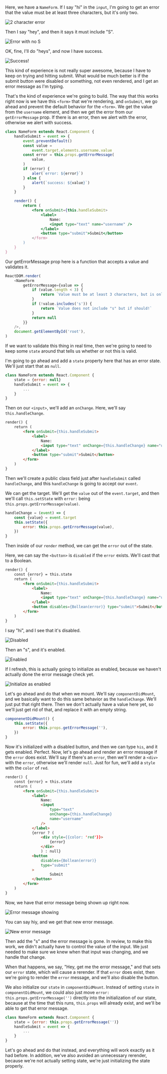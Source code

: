 Here, we have a `NameForm`. If I say "hi" in the `input`, I'm going to get an error that the value must be at least three characters, but it's only two. 

![2 character error](../images/make-dynamic-forms-with-react-2-letters-error.png)

Then I say "hey", and then it says it must include "S". 

![Error with no S](../images/make-dynamic-forms-with-react-S-error.png)

OK, fine, I'll do "heys", and now I have success.

![Success!](../images/make-dynamic-forms-with-react-success.png)

This kind of experience is not really super awesome, because I have to keep on trying and hitting submit. What would be much better is if the submit button were disabled or something, not even rendered, and I get an error message as I'm typing.

That's the kind of experience we're going to build. The way that this works right now is we have this `<form>` that we're rendering, and `onSubmit`, we go ahead and prevent the default behavior for the `<form>`. We get the value from the `username` element, and then we get the error from our `getErrorMessage` prop. If there is an error, then we alert with the error, otherwise we alert with success. 

```jsx
class NameForm extends React.Component {
    handleSubmit = event => {
        event.preventDefault()
        const value =
            event.target.elements.username.value
        const error = this.props.getErrorMessage(
            value,
        )
        if (error) {
            aler(`error: ${error}`)
        } else {
            alert(`success: ${value}`)
        }
    }

    render() {
        return (
            <form onSubmit={this.handleSubmit>
                <label>
                    Name:
                    <input type="text" name="username" />
                </label>
                <button type="submit">Submit</button>
            </form>
        )
    }
}

```

Our getErrorMessage prop here is a function that accepts a value and validates it. 

```javascript
ReactDOM.render(
    <NameForm
        getErrorMessage={value => {
            if (value.length < 3) {
                return `Value must be at least 3 characters, but is only 2`
            }
            if (!value.includes('s')) {
                return `Value does not include "s" but if should!`
            }
            return null
        }}
    />,
    document.getElementById('root'),
)
```

If we want to validate this thing in real time, then we're going to need to keep some `state` around that tells us whether or not this is valid.

I'm going to go ahead and add a `state` property here that has an error state. We'll just start that as `null`. 

```javascript
class NameForm extends React.Component {
    state = {error: null}
    handleSubmit = event => {
        ...
    }
}
```

Then on our `<input>`, we'll add an `onChange`. Here, we'll say `this.handleChange`. 

```html
render() {
    return (
        <form onSubmit={this.handleSubmit>
            <label>
                Name:
                <input type="text" onChange={this.handleChange} name="username" />
            </label>
            <button type="submit">Submit</button>
        </form>
    )
}
```

Then we'll create a public class field just after `handleSubmit` called `handleChange`, and this `handleChange` is going to accept our `event`.

We can get the target. We'll get the `value` out of the `event.target`, and then we'll call `this.setState` with `error:` being `this.props.getErrorMessage(value)`. 

```javascript
handleChange = (event) => {
    const {value} = event.target
    this.setState({
        error: this.props.getErrorMessage(value),
    })
}
```

Then inside of our `render` method, we can get the `error` out of the state.

Here, we can say the `<button>` is `disabled` if the `error` exists. We'll cast that to a Boolean. 

```html
render() {
    const {error} = this.state
    return (
        <form onSubmit={this.handleSubmit>
            <label>
                Name:
                <input type="text" onChange={this.handleChange} name="username" />
            </label>
            <button disables={Bollean(error)} type="submit">Submit</button>
        </form>
    )
}
```

I say "hi", and I see that it's disabled. 

![Disabled](../images/make-dynamic-forms-with-react-submit-disabled.png)

Then an "s", and it's enabled. 

![Enabled](../images/make-dynamic-forms-with-react-submit-enabled.png)

If I refresh, this is actually going to initialize as enabled, because we haven't actually done the error message check yet.

![Initialize as enabled](../images/make-dynamic-forms-with-react-initialized-as-enabled.png)

Let's go ahead and do that when we mount. We'll say `componentDidMount`, and we basically want to do this same behavior as the `handleChange`. We'll just put that right there. Then we don't actually have a value here yet, so we'll just get rid of that, and replace it with an empty string.

```javascript
componenetDidMount() {
    this.setState({
        error: this.props.getErrorMessage(''),
    })
}
```

Now it's initialized with a disabled button, and then we can type `his`, and it gets enabled. Perfect. Now, let's go ahead and render an error message if the `error` does exist. We'll say if there's an `error`, then we'll render a `<div>` with the `error`, otherwise we'll render `null`. Just for fun, we'll add a `style` with the `color` of `red`.

```html
render() {
    const {error} = this.state
    return (
        <form onSubmit={this.handleSubmit>
            <label>
                Name:
                <input 
                    type="text" 
                    onChange={this.handleChange} 
                    name="username" 
                />
            </label>
            {error ? (
                <div style={{color: 'red'}}>
                    {error}
                </div>
                ) : null}
            <button 
                disables={Bollean(error)} 
                type="submit"
            >
                    Submit
            </button>
        </form>
    )
}
```

Now, we have that error message being shown up right now. 

![Error message showing](../images/make-dynamic-forms-with-react-new-error-message-showing.png)

You can say hiy, and we get that new error message. 

![New error message](../images/make-dynamic-forms-with-react-new-error-message.png)

Then add the "s" and the error message is gone. In review, to make this work, we didn't actually have to control the value of the input. We just needed to make sure we knew when that input was changing, and we handle that change.

When that happens, we say, "Hey, get me the error message," and that sets our `error` state, which will cause a rerender. If that `error` does exist, then we're going to render the `error` message, and we'll also disable the button.

We also initialize our `state` in `componentDidMount`. Instead of setting `state` in `componentDidMount`, we could also just move `error: this.props.getErrorMessage('')` directly into the initialization of our state, because at the time that this runs, `this.props` will already exist, and we'll be able to get that error message.

```javascript
class NameForm extends React.Component {
    state = {error: this.props.getErrorMessage('')}
    handleSubmit = event => {
        ...
    }
}
```

Let's go ahead and do that instead, and everything will work exactly as it had before. In addition, we've also avoided an unnecessary rerender, because we're not actually setting state, we're just initializing the state properly.